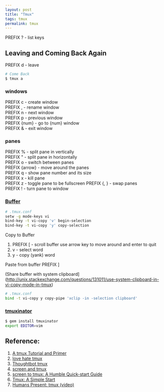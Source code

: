 ```yaml
---
layout: post
title: "Tmux"
tags: tmux
permalink: tmux
---
```


PREFIX ? - list keys  

## Leaving and Coming Back Again

PREFIX d - leave  

```sh
# Come Back
$ tmux a
```

### windows
PREFIX c - create window  
PREFIX , - rename window  
PREFIX n - next window  
PREFIX p - previous window  
PREFIX {num} - go to {num} window  
PREFIX & - exit window  

### panes
PREFIX % - split pane in vertically  
PREFIX " - split pane in horizontally  
PREFIX o - switch between panes  
PREFIX {arrow} - move around the panes  
PREFIX q - show pane number and its size  
PREFIX x - kill pane  
PREFIX z - toggle pane to be fullscreen
PREFIX {, } - swap panes  
PREFIX ! - turn pane to window  

### [Buffer](http://blog.joncairns.com/2013/06/copying-between-tmux-buffers-and-the-system-clipboard/)

```sh
# .tmux.conf
setw -g mode-keys vi
bind-key -t vi-copy 'v' begin-selection
bind-key -t vi-copy 'y' copy-selection
```
Copy to Buffer
1. PREFIX [ - scroll buffer use arrow key to move around and enter to quit  
2. v - select word  
3. y - copy (yank) word  

Paste from buffer
PREFIX ]


(Share buffer with system clipboard](http://unix.stackexchange.com/questions/131011/use-system-clipboard-in-vi-copy-mode-in-tmux)
```sh
# .tmux.conf
bind -t vi-copy y copy-pipe 'xclip -in -selection clipboard'
```


### [tmuxinator](https://github.com/tmuxinator/tmuxinator)

```sh
$ gem install tmuxinator
export EDITOR=vim
```

## Reference:
1. [A tmux Tutorial and Primer](http://www.danielmiessler.com/study/tmux/)
2. [love hate tmux](http://robots.thoughtbot.com/love-hate-tmux)
3. [Thoughtbot tmux](https://learn.thoughtbot.com/tmux)
4. [screen and tmux](http://www.dayid.org/os/notes/tm.html)
5. [screen to tmux: A Humble Quick-start Guide](http://myhumblecorner.wordpress.com/2011/08/30/screen-to-tmux-a-humble-quick-start-guide/)
6. [Tmux: A Simple Start](http://www.sitepoint.com/tmux-a-simple-start/)
7. [Humans Present: tmux (video)](www.youtube.com/watch?v=CKC8Ph-s2F4)
